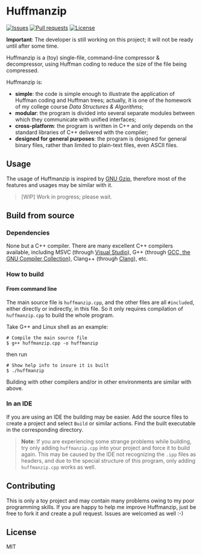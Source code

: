 # Huffmanzip

[![Issues](https://img.shields.io/github/issues/YangHanlin/huffmanzip.svg)](https://github.com/YangHanlin/huffmanzip/issues) [![Pull requests](https://img.shields.io/github/issues-pr/YangHanlin/huffmanzip.svg)](https://github.com/YangHanlin/huffmanzip/pulls) [![License](https://img.shields.io/github/license/YangHanlin/huffmanzip.svg)](https://github.com/YangHanlin/huffmanzip/blob/master/LICENSE)

**Important**: The developer is still working on this project; it will not be ready until after some time.

Huffmanzip is a (toy) single-file, command-line compressor & decompressor, using Huffman coding to reduce the size of the file being compressed.

Huffmanzip is:

- **simple**: the code is simple enough to illustrate the application of Huffman coding and Huffman trees; actually, it is one of the homework of my college course *Data Structures & Algorithms*;
- **modular**: the program is divided into several separate modules between which they communicate with unified interfaces;
- **cross-platform**: the program is written in C++ and only depends on the standard libraries of C++ delivered with the compiler;
- **designed for general purposes**: the program is designed for general binary files, rather than limited to plain-text files, even ASCII files.

## Usage

The usage of Huffmanzip is inspired by [GNU Gzip](https://www.gnu.org/software/gzip/), therefore most of the features and usages may be similar with it.

> [WIP] Work in progress; please wait.

## Build from source

### Dependencies

None but a C++ compiler. There are many excellent C++ compilers available, including MSVC (through [Visual Studio](https://visualstudio.microsoft.com/vs/)), G++ (through [GCC, the GNU Compiler Collection](https://gcc.gnu.org/)), Clang++ (through [Clang](http://clang.llvm.org/)), etc.

### How to build

#### From command line

The main source file is `huffmanzip.cpp`, and the other files are all `#include`d, either directly or indirectly, in this file. So it only requires compilation of `huffmanzip.cpp` to build the whole program.

Take G++ and Linux shell as an example:

```shell
# Compile the main source file
$ g++ huffmanzip.cpp -o huffmanzip
```

then run

```shell
# Show help info to insure it is built
$ ./huffmanzip
```

Building with other compilers and/or in other environments are similar with above.

### In an IDE

If you are using an IDE the building may be easier. Add the source files to create a project and select `Build` or similar actions. Find the built executable in the corresponding directory.

> **Note**: If you are experiencing some strange problems while building, try only adding `huffmanzip.cpp` into your project and force it to build again. This may be caused by the IDE not recognizing the `.ipp` files as headers, and due to the special structure of this program, only adding `huffmanzip.cpp` works as well.

## Contributing

This is only a toy project and may contain many problems owing to my poor programming skills. If you are happy to help me improve Huffmanzip, just be free to fork it and create a pull request. Issues are welcomed as well :-)

## License

MIT
